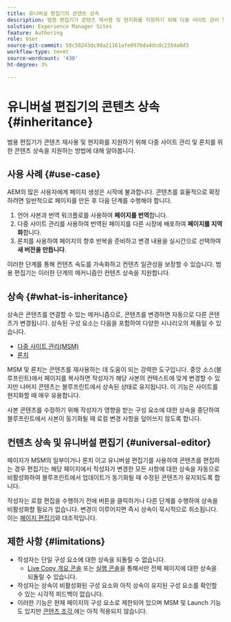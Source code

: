 ```yaml
---
title: 유니버설 편집기의 콘텐츠 상속
description: 범용 편집기가 콘텐츠 재사용 및 현지화를 지원하기 위해 다중 사이트 관리 및 론치를 위한 콘텐츠 상속을 지원하는 방법에 대해 알아봅니다.
solution: Experience Manager Sites
feature: Authoring
role: User
source-git-commit: 58c58243dc98a21161afe0976da4dcdc235da0d3
workflow-type: tm+mt
source-wordcount: '430'
ht-degree: 3%

---
```



# 유니버설 편집기의 콘텐츠 상속 {#inheritance}

범용 편집기가 콘텐츠 재사용 및 현지화를 지원하기 위해 다중 사이트 관리 및 론치를 위한 콘텐츠 상속을 지원하는 방법에 대해 알아봅니다.

## 사용 사례 {#use-case}

AEM의 많은 사용자에게 페이지 생성은 시작에 불과합니다. 콘텐츠를 효율적으로 확장하려면 일반적으로 페이지를 만든 후 다음 단계를 수행해야 합니다.

1. 언어 사본과 번역 워크플로를 사용하여 **페이지를 번역**&#x200B;합니다.
1. 다중 사이트 관리를 사용하여 번역된 페이지를 다른 시장에 배포하여 **페이지를 지역화**&#x200B;합니다.
1. 론치를 사용하여 페이지의 향후 반복을 준비하고 변경 내용을 실시간으로 선택하여 **새 버전을 만듭니다**.

이러한 단계를 통해 컨텐츠 속도를 가속화하고 컨텐츠 일관성을 보장할 수 있습니다. 범용 편집기는 이러한 단계의 메커니즘인 컨텐츠 상속을 지원합니다.

## 상속 {#what-is-inheritance}

상속은 콘텐츠를 연결할 수 있는 메커니즘으로, 콘텐츠를 변경하면 자동으로 다른 콘텐츠가 변경됩니다. 상속된 구성 요소는 다음을 포함하여 다양한 시나리오의 제품일 수 있습니다.

* [다중 사이트 관리(MSM)](/help/sites-cloud/administering/msm/overview.md)
* [론치](/help/sites-cloud/authoring/launches/overview.md)

MSM 및 론치는 콘텐츠를 재사용하는 데 도움이 되는 강력한 도구입니다. 중앙 소스(블루프린트)에서 페이지를 복사하면 작성자가 해당 사본의 컨텍스트에 맞게 변경할 수 있지만 나머지 콘텐츠는 블루프린트에서 상속된 상태로 유지됩니다. 이 기능은 사이트를 현지화할 때 매우 유용합니다.

사본 콘텐츠를 수정하기 위해 작성자가 영향을 받는 구성 요소에 대한 상속을 중단하여 블루프린트에서 사본이 동기화될 때 로컬 변경 사항을 덮어쓰지 않도록 합니다.

## 컨텐츠 상속 및 유니버설 편집기 {#universal-editor}

페이지가 MSM의 일부이거나 론치 이고 유니버설 편집기를 사용하여 콘텐츠를 편집하는 경우 편집기는 해당 페이지에서 작성자가 변경한 모든 사항에 대한 상속을 자동으로 비활성화하여 블루프린트에서 업데이트가 동기화될 때 수정된 콘텐츠가 유지되도록 합니다.

작성자는 로컬 편집을 수행하기 전에 버튼을 클릭하거나 다른 단계를 수행하여 상속을 비활성화할 필요가 없습니다. 변경이 이루어지면 즉시 상속이 묵시적으로 취소됩니다. 이는 [페이지 편집기](/help/sites-cloud/authoring/page-editor/edit-content.md#inherited-components)와 대조적입니다.

## 제한 사항 {#limitations}

* 작성자는 단일 구성 요소에 대한 상속을 되돌릴 수 없습니다.
   * [Live Copy 개요 콘솔](/help/sites-cloud/administering/msm/live-copy-overview.md) 또는 [실행 콘솔](/help/sites-cloud/authoring/launches/overview.md#the-launches-console)을 통해서만 전체 페이지에 대한 상속을 되돌릴 수 있습니다.
* 작성자는 상속이 비활성화된 구성 요소와 아직 상속이 유지된 구성 요소를 확인할 수 있는 시각적 피드백이 없습니다.
* 이러한 기능은 현재 페이지의 구성 요소로 제한되어 있으며 MSM 및 Launch 기능도 있지만 [콘텐츠 조각,](/help/sites-cloud/administering/content-fragments/overview.md)에는 아직 적용되지 않습니다.
